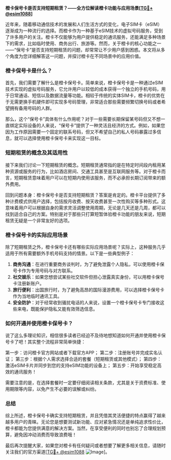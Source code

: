 **橙卡保号卡是否支持短期租赁？——全方位解读橙卡功能与应用场景[[TG💪+ @esim1088](https://t.me/s/esim1088)]**

近年来，随着移动通信技术的发展和人们生活方式的变化，电子SIM卡（eSIM）逐渐成为一种流行的选择。而橙卡作为一种基于eSIM技术的虚拟号码服务，受到了许多用户的关注。橙卡不仅能够为用户提供稳定的通讯服务，还能满足多种场景下的需求，比如临时使用、商务出行、旅游等。然而，关于橙卡的核心功能之一——“保号卡”是否支持短期租赁的问题，却常常让不少用户感到困惑。本文将从多个角度为您详细解答这一问题，并探讨橙卡在不同场景中的应用价值。

### 橙卡保号卡是什么？

首先，我们需要了解什么是橙卡保号卡。简单来说，橙卡保号卡是一种通过eSIM技术实现的虚拟号码服务，它允许用户以较低的成本获得一个独立的手机号码，用于日常通话、短信以及数据流量等功能。相较于传统的实体SIM卡，橙卡的优势在于无需更换手机硬件即可实现多号码管理，非常适合那些需要频繁切换号码或者希望拥有备用号码的人群。

那么，这个“保号卡”具体有什么作用呢？对于一些需要长期保留某号码但又不想一直绑定实际设备的人来说，“保号卡”提供了一种灵活且经济的方式。例如，如果您因为工作原因需要一个固定的联系号码，但又不希望自己的私人号码暴露过多信息，就可以选择使用橙卡保号卡来实现这一目标。

### 短期租赁的概念及其适用性

接下来我们讨论一下短期租赁的概念。短期租赁通常指的是在特定时间段内租用某种资源或服务的行为，比如酒店房间、交通工具甚至是互联网服务等。对于橙卡而言，短期租赁意味着用户可以在短期内使用该服务，而不必承担长期订阅带来的额外费用。

回到问题本身：橙卡保号卡是否支持短期租赁？答案是肯定的。橙卡平台提供了多种计费模式供用户选择，包括按月收费、按天收费甚至一次性购买等多种形式。这意味着用户可以根据自身的需求灵活调整使用周期，无论是几天还是几周，都可以找到适合自己的方案。特别是对于那些只打算短暂体验橙卡功能的朋友来说，短期租赁无疑是一个非常友好的选项。

### 橙卡保号卡的实际应用场景

除了短期租赁之外，橙卡保号卡还有哪些实际应用场景呢？实际上，这种服务几乎适用于所有需要额外手机号码支持的情景。以下是一些典型例子：

1. **商务沟通**：在进行重要商务谈判时，为了避免泄露个人隐私，可以使用橙卡保号卡作为专用号码与对方联系。
2. **社交娱乐**：如果您想尝试某些社交软件但担心泄露真实身份，可以用橙卡保号卡注册新账户。
3. **旅行便利**：出国旅行时，为了避免高昂的国际漫游费用，可以选择橙卡保号卡作为当地临时通讯工具。
4. **安全防护**：对于经常收到骚扰电话的人来说，设置一个橙卡保号卡专门接收这些来电，既能保护隐私又能有效筛选信息。

### 如何开通并使用橙卡保号卡？

说了这么多理论知识，相信很多读者已经迫不及待地想知道如何开通并使用橙卡保号卡了吧！其实整个流程非常简单快捷：

第一步：访问橙卡官方网站或者下载官方APP；
第二步：注册账号并完成实名认证；
第三步：根据个人需求选择合适的套餐（短期租赁或其他模式）；
第四步：激活eSIM卡片并同步到您的支持eSIM功能的设备上；
第五步：开始享受稳定高效的通讯服务！

需要注意的是，在选择套餐时一定要仔细阅读相关条款，尤其是关于资费标准、使用期限等内容，以免产生不必要的误解或纠纷。

### 总结

综上所述，橙卡保号卡确实支持短期租赁，并且凭借其灵活便捷的特点赢得了越来越多用户的青睐。无论您是想要测试新功能、应对紧急情况还是单纯追求性价比，橙卡都能为您提供满意的解决方案。当然，在享受便利的同时也别忘了合理规划预算，避免因冲动消费而导致浪费哦！

最后再次提醒大家，如果您对橙卡有任何疑问或者想要了解更多相关信息，请随时关注我们的官方渠道[[TG💪+ @esim1088](https://t.me/s/esim1088) ![Image](https://i.postimg.cc/4NQfJmqS/Snipaste-2025-05-13-00-14-12.png)]。